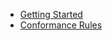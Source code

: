 <!-- Documentation licensed under CC BY 4.0 -->
<!-- License available at https://creativecommons.org/licenses/by/4.0/ -->
* [Getting Started]
* [Conformance Rules]



<!-- URLS -->



[Getting Started]: /closure-library/develop/get-started
[Conformance Rules]: /closure-library/develop/conformance_rules

